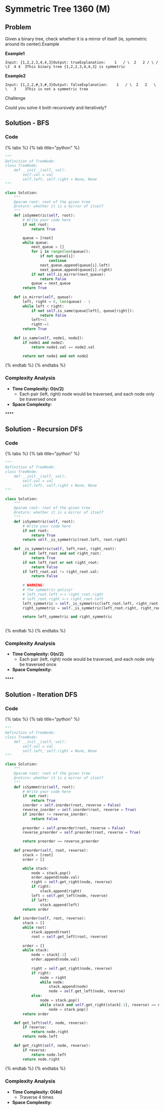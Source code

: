 # Symmetric Tree 1360 \(M\)

## Problem

Given a binary tree, check whether it is a mirror of itself \(ie, symmetric around its center\).Example

**Example1**

```text
Input: {1,2,2,3,4,4,3}Output: trueExplanation:    1   / \  2   2 / \ / \3  4 4  3This binary tree {1,2,2,3,4,4,3} is symmetric
```

**Example2**

```text
Input: {1,2,2,#,3,#,3}Output: falseExplanation:    1   / \  2   2   \   \   3    3This is not a symmetric tree
```

Challenge

Could you solve it both recursively and iteratively?

## Solution - BFS

### Code

{% tabs %}
{% tab title="python" %}
```python
"""
Definition of TreeNode:
class TreeNode:
    def __init__(self, val):
        self.val = val
        self.left, self.right = None, None
"""

class Solution:
    """
    @param root: root of the given tree
    @return: whether it is a mirror of itself 
    """
    def isSymmetric(self, root):
        # Write your code here
        if not root:
            return True

        queue = [root]
        while queue:
            next_queue = []
            for i in range(len(queue)):
                if not queue[i]:
                    continue                                                                                        
                next_queue.append(queue[i].left)
                next_queue.append(queue[i].right)
            if not self.is_mirror(next_queue):
                return False
            queue = next_queue
        return True
    
    def is_mirror(self, queue):
        left, right = 0, len(queue) - 1
        while left < right:
            if not self.is_same(queue[left], queue[right]):
                return False
            left+=1
            right-=1
        return True
    
    def is_same(self, node1, node2):
        if node1 and node2:
            return node1.val == node2.val

        return not node1 and not node2
```
{% endtab %}
{% endtabs %}

### Complexity Analysis

* **Time Complexity: O\(n/2\)**
  * Each pair \(left, right\) node would be traversed, and each node only be traversed once
* **Space Complexity:**

\*\*\*\*

## Solution - Recursion DFS

### Code

{% tabs %}
{% tab title="python" %}
```python
"""
Definition of TreeNode:
class TreeNode:
    def __init__(self, val):
        self.val = val
        self.left, self.right = None, None
"""

class Solution:
    """
    @param root: root of the given tree
    @return: whether it is a mirror of itself 
    """
    def isSymmetric(self, root):
        # Write your code here
        if not root:
            return True
        return self._is_symmetric(root.left, root.right)
    
    def _is_symmetric(self, left_root, right_root):
        if not left_root and not right_root:
            return True
        if not left_root or not right_root:
            return False
        if left_root.val != right_root.val:
            return False
        
        # WARNING!
        # the symmetric policy!
        # left_root.left <-> right_root.right
        # left_root.right <-> right_root.left
        left_symmetric = self._is_symmetric(left_root.left, right_root.right)
        right_symmetric = self._is_symmetric(left_root.right, right_root.left)

        return left_symmetric and right_symmetric
        


```
{% endtab %}
{% endtabs %}

### Complexity Analysis

* **Time Complexity: O\(n/2\)**
  * Each pair \(left, right\) node would be traversed, and each node only be traversed once
* **Space Complexity:**

\*\*\*\*

## Solution - Iteration DFS

### Code

{% tabs %}
{% tab title="python" %}
```python
"""
Definition of TreeNode:
class TreeNode:
    def __init__(self, val):
        self.val = val
        self.left, self.right = None, None
"""

class Solution:
    """
    @param root: root of the given tree
    @return: whether it is a mirror of itself 
    """
    def isSymmetric(self, root):
        # Write your code here
        if not root:
            return True
        inorder = self.inorder(root, reverse = False)
        reverse_inorder = self.inorder(root, reverse = True)
        if inorder != reverse_inorder:
            return False
        
        preorder = self.preorder(root, reverse = False)
        reverse_preorder = self.preorder(root, reverse = True)

        return preorder == reverse_preorder
    
    def preorder(self, root, reverse):
        stack = [root]
        order = []

        while stack:
            node = stack.pop()
            order.append(node.val)
            right = self.get_right(node, reverse)
            if right:
                stack.append(right)
            left = self.get_left(node, reverse)
            if left:
                stack.append(left)
        return order
    
    def inorder(self, root, reverse):
        stack = []
        while root:
            stack.append(root)
            root = self.get_left(root, reverse)
        
        order = []
        while stack:
            node = stack[-1]
            order.append(node.val)
            
            right = self.get_right(node, reverse)
            if right:
                node = right
                while node:
                    stack.append(node)
                    node = self.get_left(node, reverse)
            else:
                node = stack.pop()
                while stack and self.get_right(stack[-1], reverse) == node:
                    node = stack.pop()
        return order 

    def get_left(self, node, reverse):
        if reverse:
            return node.right
        return node.left
    
    def get_right(self, node, reverse):
        if reverse:
            return node.left
        return node.right
```
{% endtab %}
{% endtabs %}

### Complexity Analysis

* **Time Complexity: O\(4n\)**
  * Traverse 4 times
* **Space Complexity:**

